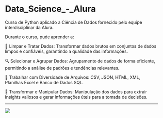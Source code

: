 # Data_Science_-_Alura
Curso de Python aplicado a Ciência de Dados fornecido pelo equipe interdisciplinar da Alura.

Durante o curso, pude aprender a:

🧹 Limpar e Tratar Dados: Transformar dados brutos em conjuntos de dados limpos e confiáveis, garantindo a qualidade das informações.

🔍 Selecionar e Agrupar Dados: Agrupamento de dados de forma eficiente, permitindo a análise de padrões e tendências relevantes.

📂 Trabalhar com Diversidade de Arquivos: CSV, JSON, HTML, XML, Planilhas Excel e Banco de Dados SQL.

🔀 Transformar e Manipular Dados: Manipulação dos dados para extrair insights valiosos e gerar informações úteis para a tomada de decisões.

---
<p align="left">
<img src="http://img.shields.io/static/v1?label=STATUS&message=FINALIZADO&color=GREEN&style=for-the-badge"/>
</p>
